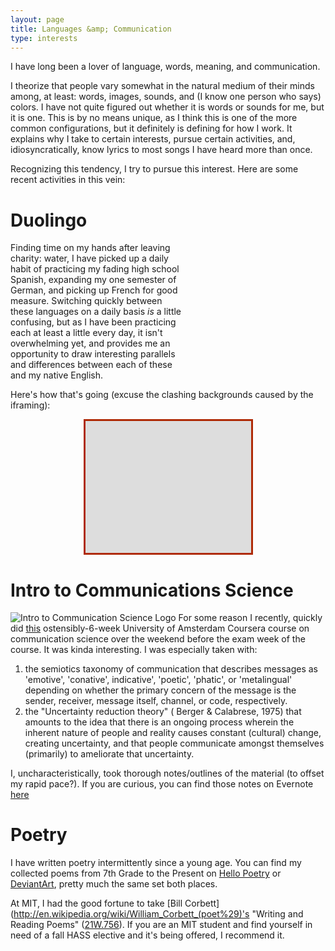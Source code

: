 ```yaml
---
layout: page
title: Languages &amp; Communication
type: interests
---
```


I have long been a lover of language, words, meaning, and communication. 

I theorize that people vary somewhat in the natural medium of their minds among, at least: words, images, sounds, and (I know one person who says) colors. I have not quite figured out whether it is words or sounds for me, but it is one. This is by no means unique, as I think this is one of the more common configurations, but it definitely is defining for how I work. It explains why I take to certain interests, pursue certain activities, and, idiosyncratically, know lyrics to most songs I have heard more than once.

Recognizing this tendency, I try to pursue this interest. Here are some recent activities in this vein:

# Duolingo
<div style="float: right; background-image: url('//d7mj4aqfscim2.cloudfront.net/images/owl-sprite.svg'); width: 224px; height: 223px; background-position: -33px -45px;" class="scaledown-7"></div>

Finding time on my hands after leaving charity: water, I have picked up a daily habit of practicing my fading high school Spanish, expanding my one semester of German, and picking up French for good measure. Switching quickly between these languages on a daily basis *is* a little confusing, but as I have been practicing each at least a little every day, it isn't overwhelming yet, and provides me an opportunity to draw interesting parallels and differences between each of these and my native English.

Here's how that's going (excuse the clashing backgrounds caused by the iframing):

<div style="overflow: hidden; margin: 1em auto; max-width: 265px; max-height: 211px;border: 3px #af2a06 solid;">
<iframe scrolling="no" src="https://www.duolingo.com/donaldguy" style="width: 2000px; height: 1000px;margin-left: -1226px;margin-top: -202px;"></iframe>
</div>

# Intro to Communications Science
![Intro to Communication Science Logo](http://coursera-course-photos.s3.amazonaws.com/c2/53326e08f6a1d23f1d343a3e25687e/Laswell2.png)
For some reason I recently, quickly did [this](https://class.coursera.org/commscience-001) ostensibly-6-week University of Amsterdam Coursera course on communication science over the weekend before the exam week of the course. It was kinda interesting. I was especially taken with:

 1. the semiotics taxonomy of communication that describes messages as 'emotive', 'conative', indicative', 'poetic', 'phatic', or 'metalingual' depending on whether the primary concern of the message is the sender, receiver, message itself, channel, or code, respectively.
 2. the "Uncertainty reduction theory" ( Berger & Calabrese, 1975) that amounts to the idea that there is an ongoing process wherein the inherent nature of people and reality causes constant (cultural) change, creating uncertainty, and that people communicate amongst themselves (primarily) to ameliorate that uncertainty.

I, uncharacteristically, took thorough notes/outlines of the material (to offset my rapid pace?). If you are curious, you can find those notes on Evernote [here](https://www.evernote.com/pub/donaldguy/introductiontocommunicationscience)

# Poetry

I have written poetry intermittently since a young age. You can find my collected poems from 7th Grade to the Present on [Hello Poetry](http://hellopoetry.com/donald-guy/) or [DeviantArt](http://qaxzar.deviantart.com/), pretty much the same set both places. 

At MIT, I had the good fortune to take [Bill Corbett](http://en.wikipedia.org/wiki/William_Corbett_(poet%29)'s "Writing and Reading Poems" ([21W.756](http://student.mit.edu/catalog/search.cgi?search=21W.756)). If you are an MIT student and find yourself in need of a fall HASS elective and it's being offered, I recommend it.
